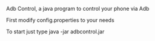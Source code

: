 Adb Control, a java program to control your phone via Adb

First modify config.properties to your needs

To start just type java -jar adbcontrol.jar
